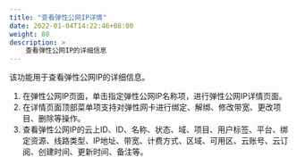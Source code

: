 ```yaml
---
title: "查看弹性公网IP详情"
date: 2022-01-04T14:22:46+08:00
weight: 80
description: >
    查看弹性公网IP的详细信息
---
```


该功能用于查看弹性公网IP的详细信息。

1. 在弹性公网IP页面，单击指定弹性公网IP名称项，进行弹性公网IP详情页面。
2. 在详情页面顶部菜单项支持对弹性网卡进行绑定、解绑、修改带宽、更改项目、删除等操作。
3. 查看弹性公网IP的云上ID、ID、名称、状态、域、项目、用户标签、平台、绑定资源、线路类型、IP地址、带宽、计费方式、区域、可用区、云账号、云订阅、创建时间、更新时间、备注等。